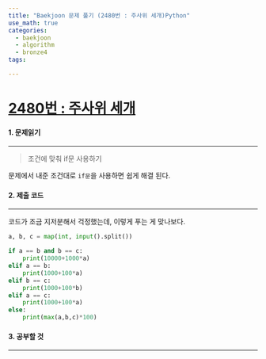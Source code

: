 ```yaml
---
title: "Baekjoon 문제 풀기 (2480번 : 주사위 세개)Python"
use_math: true
categories:
  - baekjoon
  - algorithm
  - bronze4
tags:

---
```



# [2480번 : 주사위 세개](https://www.acmicpc.net/problem/2480)

#### 1. 문제읽기
---

> 조건에 맞춰 if문 사용하기  

문제에서 내준 조건대로 `if문`을 사용하면 쉽게 해결 된다.  



#### 2. 제출 코드 
---


코드가 조금 지저분해서 걱정했는데,  이렇게 푸는 게 맞나보다.  


```python
a, b, c = map(int, input().split())

if a == b and b == c:
    print(10000+1000*a)
elif a == b:
    print(1000+100*a)
elif b == c:
    print(1000+100*b)
elif a == c:
    print(1000+100*a)
else:
    print(max(a,b,c)*100)
```



#### 3. 공부할 것
---

